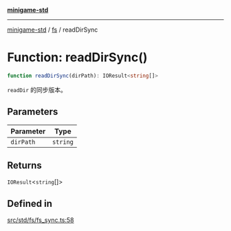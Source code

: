 [**minigame-std**](../../../README.md)

***

[minigame-std](../../../README.md) / [fs](../README.md) / readDirSync

# Function: readDirSync()

```ts
function readDirSync(dirPath): IOResult<string[]>
```

`readDir` 的同步版本。

## Parameters

| Parameter | Type |
| ------ | ------ |
| `dirPath` | `string` |

## Returns

`IOResult`\<`string`[]\>

## Defined in

[src/std/fs/fs\_sync.ts:58](https://github.com/JiangJie/minigame-std/blob/8633d80114dee6c79033ec094d8233bd8263bedc/src/std/fs/fs_sync.ts#L58)
